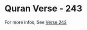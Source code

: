 # Quran Verse - 243 

For more infos, See [Verse 243](https://www.quranbookk.com/quran/search?q=243)